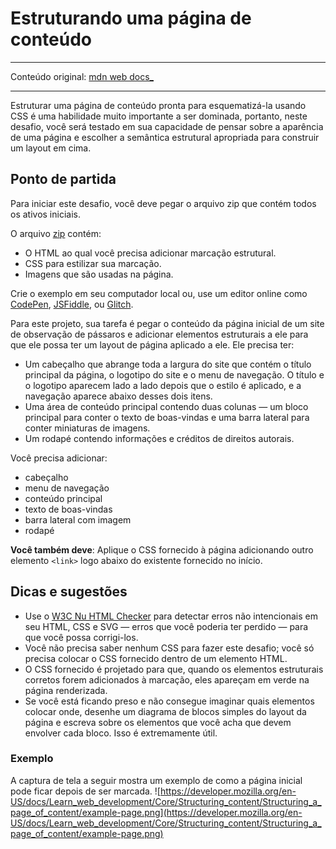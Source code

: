# Estruturando uma página de conteúdo

---

Conteúdo original: [mdn web docs_](https://developer.mozilla.org/en-US/docs/Learn_web_development/Core/Structuring_content/Structuring_a_page_of_content)

---

Estruturar uma página de conteúdo pronta para esquematizá-la usando CSS é uma habilidade muito importante a ser dominada, portanto, neste desafio, você será testado em sua capacidade de pensar sobre a aparência de uma página e escolher a semântica estrutural apropriada para construir um layout em cima.

## Ponto de partida

Para iniciar este desafio, você deve pegar o arquivo zip que contém todos os ativos iniciais.

O arquivo [zip](assets.zip) contém:

- O HTML ao qual você precisa adicionar marcação estrutural.
- CSS para estilizar sua marcação.
- Imagens que são usadas na página.

Crie o exemplo em seu computador local ou, use um editor online como [CodePen](https://codepen.io/), [JSFiddle](https://jsfiddle.net/), ou [Glitch](https://glitch.com/).

Para este projeto, sua tarefa é pegar o conteúdo da página inicial de um site de observação de pássaros e adicionar elementos estruturais a ele para que ele possa ter um layout de página aplicado a ele. Ele precisa ter:

- Um cabeçalho que abrange toda a largura do site que contém o título principal da página, o logotipo do site e o menu de navegação. O título e o logotipo aparecem lado a lado depois que o estilo é aplicado, e a navegação aparece abaixo desses dois itens.
- Uma área de conteúdo principal contendo duas colunas — um bloco principal para conter o texto de boas-vindas e uma barra lateral para conter miniaturas de imagens.
- Um rodapé contendo informações e créditos de direitos autorais.

Você precisa adicionar:

- cabeçalho
- menu de navegação
- conteúdo principal
- texto de boas-vindas
- barra lateral com imagem
- rodapé

**Você também deve**: Aplique o CSS fornecido à página adicionando outro elemento ```<link>``` logo abaixo do existente fornecido no início.

## Dicas e sugestões
- Use o [W3C Nu HTML Checker](https://validator.w3.org/nu/) para detectar erros não intencionais em seu HTML, CSS e SVG — erros que você poderia ter perdido — para que você possa corrigi-los.
- Você não precisa saber nenhum CSS para fazer este desafio; você só precisa colocar o CSS fornecido dentro de um elemento HTML.
- O CSS fornecido é projetado para que, quando os elementos estruturais corretos forem adicionados à marcação, eles apareçam em verde na página renderizada.
- Se você está ficando preso e não consegue imaginar quais elementos colocar onde, desenhe um diagrama de blocos simples do layout da página e escreva sobre os elementos que você acha que devem envolver cada bloco. Isso é extremamente útil.

### Exemplo
A captura de tela a seguir mostra um exemplo de como a página inicial pode ficar depois de ser marcada.
![https://developer.mozilla.org/en-US/docs/Learn_web_development/Core/Structuring_content/Structuring_a_page_of_content/example-page.png](https://developer.mozilla.org/en-US/docs/Learn_web_development/Core/Structuring_content/Structuring_a_page_of_content/example-page.png)